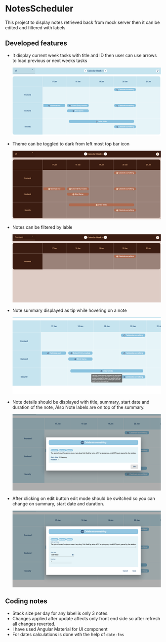 # NotesScheduler

This project to display notes retrieved back from mock server then it can be edited and filtered with labels 

## Developed features 

- It display current week tasks with title and ID then user can use arrows to load previous or next weeks tasks 

   <img  src="screenshots/1.png"  />

- Theme can be toggled to dark from left most top bar  icon  

   <img  src="screenshots/2.png"  /> 


- Notes can be filtered by lable 

   <img  src="screenshots/3.png"  /> 

- Note summary displayed as tip while hovering on a note 

   <img  src="screenshots/4.png"  /> 

- Note details should be displayed with title, summary, start date and duration of the note, Also Note labels are on top of the summary.

   <img  src="screenshots/5.png"  /> 

- After clicking on edit button edit mode should be switched so you can change on summary, start date and duration.

   <img  src="screenshots/6.png"  /> 


## Coding notes

- Stack size per day for any label is only 3 notes.
- Changes applied after update affects only front end side so after refresh all changes reverted.
- I have used Angular Material for UI component 
- For dates calculations is done wth the help of `date-fns`

